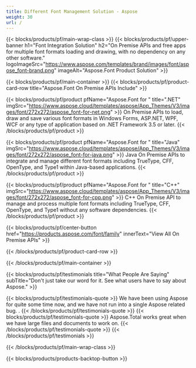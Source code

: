 ```yaml
---
title: Different Font Management Solution - Aspose 
weight: 30
url: /
---
```


{{< blocks/products/pf/main-wrap-class >}}
{{< blocks/products/pf/upper-banner h1="Font Integration Solution" h2="On Premise APIs and free apps for multiple font formats loading and drawing, with no dependency on any other software." logoImageSrc="https://www.aspose.com/templates/brand/images/font/aspose_font-brand.png" imageAlt="Aspose.Font Product Solution" >}}

{{< blocks/products/pf/main-container >}}
{{< blocks/products/pf/product-card-row title="Aspose.Font On Premise APIs Include" >}}

{{< blocks/products/pf/product pfName="Aspose.Font for " title=".NET" imgSrc="https://www.aspose.cloud/templates/aspose/App_Themes/V3/images/font/272x272/aspose_font-for-net.png" >}}
On Premise APIs to load, draw and save various font formats in Windows Forms, ASP.NET, WPF, WCF or any type of application based on .NET Framework 3.5 or later.
{{< /blocks/products/pf/product >}}

{{< blocks/products/pf/product pfName="Aspose.Font for " title="Java" imgSrc="https://www.aspose.cloud/templates/aspose/App_Themes/V3/images/font/272x272/aspose_font-for-java.png" >}}
Java On Premise APIs to integrate and manage different font formats including TrueType, CFF, OpenType, and Type1 within Java-based applications.
{{< /blocks/products/pf/product >}}

{{< blocks/products/pf/product pfName="Aspose.Font for " title="C++" imgSrc="https://www.aspose.cloud/templates/aspose/App_Themes/V3/images/font/272x272/aspose_font-for-cpp.png" >}}
C++ On Premise API to manage and process multiple font formats including TrueType, CFF, OpenType, and Type1 without any software dependencies.
{{< /blocks/products/pf/product >}}

{{< blocks/products/pf/center-button href="https://products.aspose.com/font/family" innerText="View All On Premise APIs" >}}

{{< /blocks/products/pf/product-card-row >}}

{{< /blocks/products/pf/main-container >}}

{{< blocks/products/pf/testimonials title="What People Are Saying" subTitle="Don't just take our word for it. See what users have to say about Aspose." >}}

{{< blocks/products/pf/testimonials-quote >}}
We have been using Aspose for quite some time now, and we have not run into a single Aspose related bug. .
{{< /blocks/products/pf/testimonials-quote >}}
{{< blocks/products/pf/testimonials-quote >}}
Aspose.Total works great when we have large files and documents to work on.
{{< /blocks/products/pf/testimonials-quote >}}
{{< /blocks/products/pf/testimonials >}}

{{< /blocks/products/pf/main-wrap-class >}}

{{< blocks/products/products-backtop-button >}}